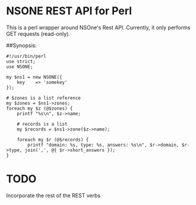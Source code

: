 # NSONE REST API for Perl

This is a perl wrapper around NSOne's Rest API.  Currently, it only performs GET requests (read-only).

##Synopsis:

	#!/usr/bin/perl
	use strict;
	use NSONE;
	
	my $ns1 = new NSONE({
		key    => 'somekey'
	});

	# $zones is a list reference
	my $zones = $ns1->zones;
	foreach my $z (@$zones) {
		printf "%s\n", $z->name;

		# records is a list
		my $records = $ns1->zone($z->name);
	
		foreach my $r (@$records) {
			printf "domain: %s, type: %s, answers: %s\n", $r->domain, $r->type, join(',', @{ $r->short_answers });
	}
	
	
# TODO
Incorporate the rest of the REST verbs
